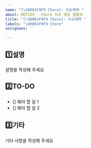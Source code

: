 ```yaml
---
name: "[\U0001F9F9 Chore]: 이슈제목 "
about: HOTSIX - Chore 이슈 생성 템플릿
title: "[\U0001F9F9 Chore]: 이슈제목 "
labels: "\U0001F9F9 Chore"
assignees: ''

---
```


## 1️⃣설명
설명을 작성해 주세요

## 2️⃣TO-DO
- [] 해야 할 일 1
- [] 해야 할 일 2

## 3️⃣기타
기타 사항을 작성해 주세요

